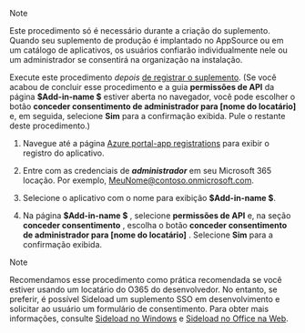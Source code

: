 
> [!NOTE]
> Este procedimento só é necessário durante a criação do suplemento. Quando seu suplemento de produção é implantado no AppSource ou em um catálogo de aplicativos, os usuários confiarão individualmente nele ou um administrador se consentirá na organização na instalação.

Execute este procedimento *depois* [de registrar o suplemento](../develop/register-sso-add-in-aad-v2.md). (Se você acabou de concluir esse procedimento e a guia **permissões de API** da página **$Add-in-name $** estiver aberta no navegador, você pode escolher o botão **conceder consentimento de administrador para [nome do locatário]** e, em seguida, selecione **Sim** para a confirmação exibida. Pule o restante deste procedimento.)

1. Navegue até a página [Azure portal-app registrations](https://go.microsoft.com/fwlink/?linkid=2083908) para exibir o registro do aplicativo.

1. Entre com as credenciais de ***administrador*** em seu Microsoft 365 locação. Por exemplo, MeuNome@contoso.onmicrosoft.com.

1. Selecione o aplicativo com o nome para exibição **$Add-in-name $**.

1. Na página **$Add-in-name $** , selecione **permissões de API** e, na seção **conceder consentimento** , escolha o botão **conceder consentimento de administrador para [nome do locatário]** . Selecione **Sim** para a confirmação exibida.

> [!NOTE]
> Recomendamos esse procedimento como prática recomendada se você estiver usando um locatário do O365 do desenvolvedor. No entanto, se preferir, é possível Sideload um suplemento SSO em desenvolvimento e solicitar ao usuário um formulário de consentimento. Para obter mais informações, consulte [Sideload no Windows](../testing/create-a-network-shared-folder-catalog-for-task-pane-and-content-add-ins.md) e [Sideload no Office na Web](../testing/sideload-office-add-ins-for-testing.md).
